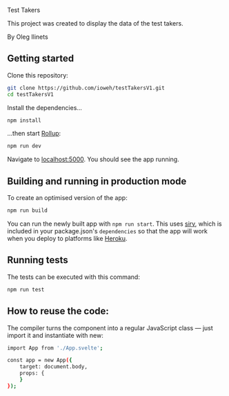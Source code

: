 Test Takers

This project was created to display the data of the test takers.

By Oleg Ilinets

## Getting started

Clone this repository:

```bash
git clone https://github.com/ioweh/testTakersV1.git
cd testTakersV1
```

Install the dependencies...

```bash
npm install
```

...then start [Rollup](https://rollupjs.org):

```bash
npm run dev
```

Navigate to [localhost:5000](http://localhost:5000). You should see the app running.


## Building and running in production mode

To create an optimised version of the app:

```bash
npm run build
```

You can run the newly built app with `npm run start`. This uses [sirv](https://github.com/lukeed/sirv), which is included in your package.json's `dependencies` so that the app will work when you deploy to platforms like [Heroku](https://heroku.com).

## Running tests

The tests can be executed with this command:

```bash
npm run test
```

## How to reuse the code:

The compiler turns the component into a regular JavaScript class — just import it and instantiate with new:

```bash
import App from './App.svelte';

const app = new App({
	target: document.body,
	props: {
	}
});
```
